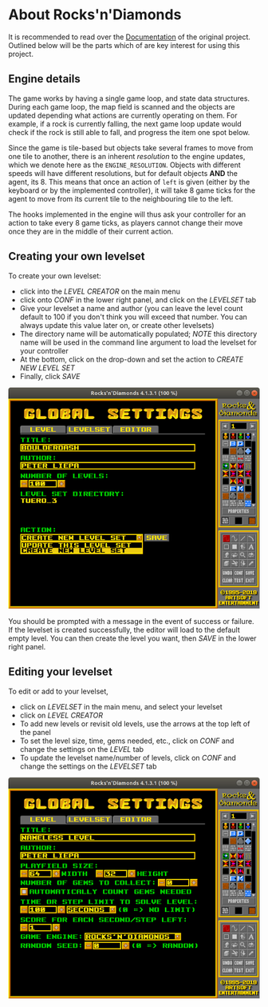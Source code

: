 
# About Rocks'n'Diamonds

It is recommended to read over the [Documentation](https://www.artsoft.org/rocksndiamonds/docs/) of the original project. Outlined below will be the parts which of are key interest for using this project.


## Engine details
The game works by having a single game loop, and state data structures. During each game loop, the map field is scanned and the objects are updated depending what actions are currently operating on them. For example, if a rock is currently falling, the next game loop update would check if the rock is still able to fall, and progress the item one spot below.

Since the game is tile-based but objects take several frames to move from one tile to another, there is an inherent *resolution* to the engine updates, which we denote here as the `ENGINE_RESOLUTION`. Objects with different speeds will have different resolutions, but for default objects **AND** the agent, its 8. This means that once an action of `left` is given (either by the keyboard or by the implemented controller), it will take 8 game ticks for the agent to move from its current tile to the neighbouring tile to the left.

The hooks implemented in the engine will thus ask your controller for an action to take every 8 game ticks, as players cannot change their move once they are in the middle of their current action.

## Creating your own levelset
To create your own levelset:
- click into the *LEVEL CREATOR* on the main menu
- click onto *CONF* in the lower right panel, and click on the *LEVELSET* tab
- Give your levelset a name and author (you can leave the level count default to 100 if you don't think you will exceed that number. You can always update this value later on, or create other levelsets)
- The directory name will be automatically populated; *NOTE* this directory name will be used in the command line argument to load the levelset for your controller
- At the bottom, click on the drop-down and set the action to *CREATE NEW LEVEL SET*
- Finally, click *SAVE*

![](media/rnd_levelset.png)

You should be prompted with a message in the event of success or failure. If the levelset is created successfully, the editor will load to the default empty level. You can then create the level you want, then *SAVE* in the lower right panel.

## Editing your levelset
To edit or add to your levelset, 
- click on *LEVELSET* in the main menu, and select your levelset
- click on *LEVEL CREATOR*
- To add new levels or revisit old levels, use the arrows at the top left of the panel
- To set the level size, time, gems needed, etc., click on *CONF* and change the settings on the *LEVEL* tab
- To update the levelset name/number of levels, click on *CONF* and change the settings on the *LEVELSET* tab 

![](media/rnd_level.png)
